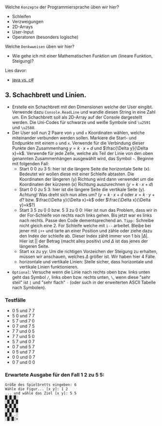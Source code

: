 Welche ``Konzepte`` der Programmiersprache üben wir hier?
* Schleifen
* Verzweigungen
* 2D-Arrays
* User-Input
* Operatoren (besonders logische)

Welche ``Denkwweisen`` üben wir hier?
* Wie gehe ich mit einer Mathematischen Funktion um (lineare Funktion, Steigung)?

Lies davor:
* [java vs. c#](https://github.com/MrStrelow/BBRZ/blob/main/JET/modul_1_c%23_basics/L02BasicProgrammingConcepts/L02BasicProgrammingConcepts/L02.0C%23_vs_Java_Syntax.md)

## 3. Schachbrett und Linien.
* Erstelle ein Schachbrett mit den Dimensionen welche der User eingibt. Verwende dazu `Console.ReadLine` und wandle diesen String in eine Zahl um.
Ein Schachbrett soll als 2D-Array auf der Console dargestellt werden. Die Uni-Codes für schwarze und weiße Symbole sind `\u2591` und `\u2588`.
* Der User soll nun 2 Paare von `y` und `x` Koordinaten wählen, welche miteinander verbunden werden sollen. Markiere die Start- und Endpunkte mit einem `o` und `x`. Verwende für die Verbindung dieser Punkte den Zusammenhang $y=k\cdot x+d$ und $\frac{\Delta y}{\Delta x}=k$. Verwende für jede Zelle, welche als Teil der Linie von den oben genannten Zusammenhängen ausgewählt wird, das Symbol `~`.
Beginne mit folgenden Fall:
    * Start 0 0 zu 3 5: hier ist die längere Seite die horizontale Seite (x). Bedeutet wir wollen diese mit einer Schleife abtasten. Die Koordinaten der längeren (y) Richtung wird dann verwendet um die Koordinaten der kürzeren (x) Richtung auszurechnen ($y=k\cdot x+d$)
    * Start 0 0 zu 5 3: hier ist die längere Seite die vertikale Seite (y). Achtung! Was dreht sich nun alles um? ($y=k\cdot x+d$ oder $x=k\cdot y+d$? bzw. $\frac{\Delta y}{\Delta x}=k$ oder $\frac{\Delta x}{\Delta y}=k$?)
    * Start 3 5 zu 0 0 bzw. 5 3 zu 0 0: Hier ist nun das Problem, dass wir in der For-Schleife von rechts nach links gehen. Bis jetzt war es links nach rechts. Passe den Code dementsprechend an. `Tipp:` Schreibe nicht gleich eine 2. For Schleife welche mit `i--` arbeitet. Bleibe bei jener mit `i++` und tarte an einer Position und zähle oder ziehe dazu den Index der schleife ab. Dieser Index zählt immer von $1$ bis $|\Delta|$. Hier ist $||$ der Betrag (macht alles positiv) und $\Delta$ ist das jenes der längeren Seite.
    * Start xx zu yy: Um die richtigen Vorzeichen der Steigung zu erhalten, müssen wir anschauen, welches $\Delta$ größer ist. Wir haben hier 4 Fälle.  
    * horizontale und vertikale Linien: Stelle sicher, dass horizontale und vertikale Linien funktionieren.
* ``Optional``: Versuche wenn die Linie nach rechts oben bzw. links unten geht das Symbol `/`, links oben bzw. rechts unten, `\`, wenn diese "sehr steil" ist `|` und "sehr flach" `-` (oder such in der erweiterten ASCII Tabelle nach Symbolen). 

### Testfälle
- 0 5 und 7 7
- 5 0 und 7 7
- 5 7 und 7 0
- 0 7 und 7 5
- 7 7 und 0 5
- 7 7 und 5 0
- 5 7 und 0 7
- 0 7 und 5 7
- 0 5 und 7 7
- 0 0 und 0 7
- 0 7 und 0 0

### Erwartete Ausgabe für den Fall 1 2 zu 5 5:
```Größe des Spielbretts eingeben: 6
Größe des Spielbretts eingeben: 6
Wähle die Figur... [x y]: 1 2
... und wähle das Ziel [x y]: 5 5
█░█░█░
░█░█░█
█o█░█░
░█.█░█
█░█..░
░█░█░x
```